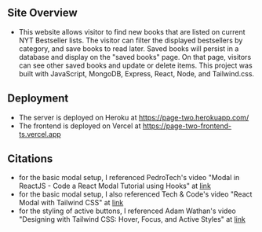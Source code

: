 ## Site Overview
- This website allows visitor to find new books that are listed on current NYT Bestseller lists. The visitor can filter the displayed bestsellers by category, and save books to read later. Saved books will persist in a database and display on the "saved books" page. On that page, visitors can see other saved books and update or delete items. This project was built with JavaScript, MongoDB, Express, React, Node, and Tailwind.css. 

## Deployment
- The server is deployed on Heroku at https://page-two.herokuapp.com/
- The frontend is deployed on Vercel at https://page-two-frontend-ts.vercel.app

## Citations 
- for the basic modal setup, I referenced PedroTech's video "Modal in ReactJS - Code a React Modal Tutorial using Hooks" at [link](https://www.youtube.com/watch?v=ZCvemsUfwPQ)
- for the basic modal setup, I also referenced Tech & Code's video "React Modal with Tailwind CSS" at [link](https://www.youtube.com/watch?v=UXKt-IFgBGM)
- for the styling of active buttons, I referenced Adam Wathan's video "Designing with Tailwind CSS: Hover, Focus, and Active Styles" at [link](https://www.youtube.com/watch?v=olyRu5R1EZ4)